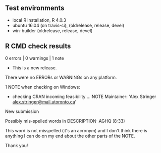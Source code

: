 ## Test environments
* local R installation, R 4.0.3
* ubuntu 16.04 (on travis-ci), (oldrelease, release, devel)
* win-builder (oldrelease, release, devel)

## R CMD check results

0 errors | 0 warnings | 1 note

* This is a new release.

There were no ERRORs or WARNINGs on any platform.

1 NOTE when checking on Windows:

* checking CRAN incoming feasibility ... NOTE
Maintainer: 'Alex Stringer <alex.stringer@mail.utoronto.ca>'

New submission

Possibly mis-spelled words in DESCRIPTION:
  AGHQ (8:33)

This word is not misspelled (it's an acronym) and I don't think there is anything
I can do on my end about the other parts of the NOTE.

Thank you!
